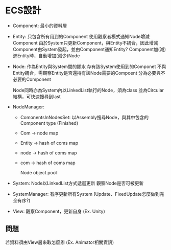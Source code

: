# ECS設計

- Component:
    最小的資料層

- Entity:
    只包含所有用到的Component
    使用觀察者模式通知Node增減Component
    由於System只更新Component，與Entity不耦合，因此增減Component由System發起，並由Component通知Entity?
    Component加(減)進Entity時，自動增加(減少)Node

- Node:
    作為Entity與System間的膠水
    存有該System使用到的Componet
    不與Entity耦合，需觀察Entity是否還持有該Node需要的Compoent
    分為必要與不必要的Component

    Node同時亦為System內以LinkedList執行的Node，須為class
    並為Circular結構，可快速搜尋到last

- NodeManager:
  - ComonentsInNodesSet: 以Assembly搜尋Node，與其中包含的Component type (Finished)
  - Com -> node map
  - Entity -> hash of coms map
  - node -> hash of coms map
  - com -> hash of coms map

    Node object pool

- System:
    Node以LinkedList方式遞迴更新
    觀察Node是否可被更新

- SystemManager:
    有序更新所有System
    (Update、FixedUpdate怎麼做到完全有序?)

- View:
    觀察Component，更新自身
    (Ex. Unity)

## 問題

若資料須由View層來取怎麼辦
(Ex. Animator相關資訊)
